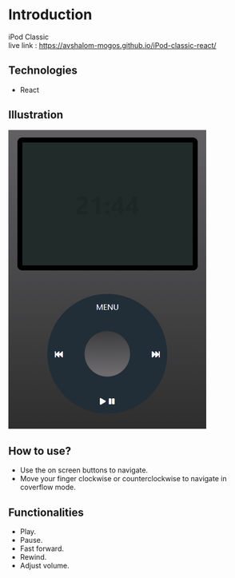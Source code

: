 # Introduction
iPod Classic  
live link : https://avshalom-mogos.github.io/iPod-classic-react/

## Technologies
- React

## Illustration
<img src="https://raw.githubusercontent.com/Avshalom-Mogos/portfolio/master/src/assests/GIFs/iPodClassic.gif"/>

## How to use?
- Use the on screen buttons to navigate.
- Move your finger clockwise or counterclockwise to navigate in coverflow mode.

## Functionalities
- Play.
- Pause.
- Fast forward.
- Rewind.
- Adjust volume.
